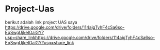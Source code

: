# Project-Uas
berikut adalah link project UAS saya 
https://drive.google.com/drive/folders/114aigTyhF4cSa6so-EqSwgUjkeIOalGY?usp=share_linkhttps://drive.google.com/drive/folders/114aigTyhF4cSa6so-EqSwgUjkeIOalGY?usp=share_link
